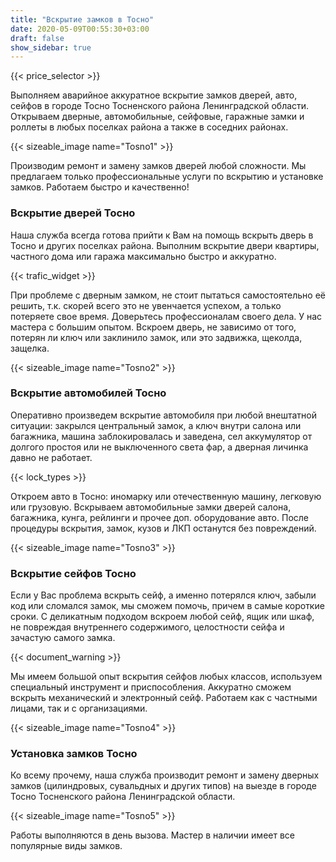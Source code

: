 ```yaml
---
title: "Вскрытие замков в Тосно"
date: 2020-05-09T00:55:30+03:00
draft: false
show_sidebar: true
---
```


{{< price_selector >}}

Выполняем аварийное аккуратное вскрытие замков дверей, авто, сейфов в городе Тосно Тосненского района Ленинградской области. Открываем дверные, автомобильные, сейфовые, гаражные замки и роллеты в любых поселках района а также в соседних районах. 

{{< sizeable_image name="Tosno1" >}} 

Производим ремонт и замену замков дверей любой сложности. Мы предлагаем только профессиональные услуги по вскрытию и установке замков. Работаем быстро и качественно!

### Вскрытие дверей Тосно

Наша служба всегда готова прийти к Вам на помощь вскрыть дверь в Тосно и других поселках района. Выполним вскрытие двери квартиры, частного дома или гаража максимально быстро и аккуратно. 

{{< trafic_widget >}}

При проблеме с дверным замком, не стоит пытаться самостоятельно её решить, т.к. скорей всего это не увенчается успехом, а только потеряете свое время. Доверьтесь профессионалам своего дела. У нас мастера с большим опытом. Вскроем дверь, не зависимо от того, потерян ли ключ или заклинило замок, или это задвижка, щеколда, защелка.

{{< sizeable_image name="Tosno2" >}} 

### Вскрытие автомобилей Тосно

Оперативно произведем вскрытие автомобиля при любой внештатной ситуации: закрылся центральный замок, а ключ внутри салона или багажника, машина заблокировалась и заведена, сел аккумулятор от долгого простоя или не выключенного света фар, а дверная личинка давно не работает. 

{{< lock_types >}}

Откроем авто в Тосно: иномарку или отечественную машину, легковую или грузовую. Вскрываем автомобильные замки дверей салона, багажника, кунга, рейлинги и прочее доп. оборудование авто. После процедуры вскрытия, замок, кузов и ЛКП останутся без повреждений.

{{< sizeable_image name="Tosno3" >}} 

### Вскрытие сейфов Тосно

Если у Вас проблема вскрыть сейф, а именно потерялся ключ, забыли код или сломался замок, мы сможем помочь, причем в самые короткие сроки. С деликатным подходом вскроем любой сейф, ящик или шкаф, не повреждая внутреннего содержимого, целостности сейфа и зачастую самого замка. 

{{< document_warning >}}

Мы имеем большой опыт вскрытия сейфов любых классов, используем специальный инструмент и приспособления. Аккуратно сможем вскрыть механический и электронный сейф. Работаем как с частными лицами, так и с организациями.

{{< sizeable_image name="Tosno4" >}} 

### Установка замков Тосно

Ко всему прочему, наша служба производит ремонт и замену дверных замков (цилиндровых, сувальдных и других типов) на выезде в городе Тосно Тосненского района Ленинградской области. 

{{< sizeable_image name="Tosno5" >}} 

Работы выполняются в день вызова. Мастер в наличии имеет все популярные виды замков.

